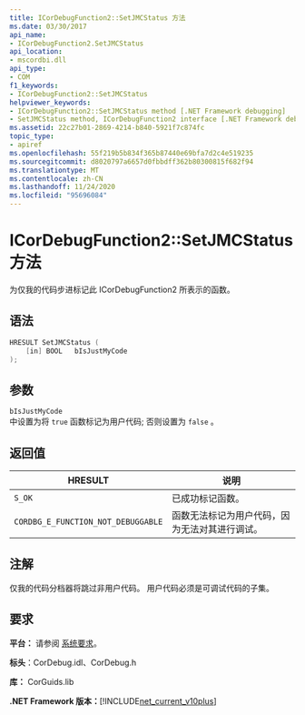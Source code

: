 ```yaml
---
title: ICorDebugFunction2::SetJMCStatus 方法
ms.date: 03/30/2017
api_name:
- ICorDebugFunction2.SetJMCStatus
api_location:
- mscordbi.dll
api_type:
- COM
f1_keywords:
- ICorDebugFunction2::SetJMCStatus
helpviewer_keywords:
- ICorDebugFunction2::SetJMCStatus method [.NET Framework debugging]
- SetJMCStatus method, ICorDebugFunction2 interface [.NET Framework debugging]
ms.assetid: 22c27b01-2869-4214-b840-5921f7c874fc
topic_type:
- apiref
ms.openlocfilehash: 55f219b5b834f365b87440e69bfa7d2c4e519235
ms.sourcegitcommit: d8020797a6657d0fbbdff362b80300815f682f94
ms.translationtype: MT
ms.contentlocale: zh-CN
ms.lasthandoff: 11/24/2020
ms.locfileid: "95696084"
---
```

# <a name="icordebugfunction2setjmcstatus-method"></a>ICorDebugFunction2::SetJMCStatus 方法

为仅我的代码步进标记此 ICorDebugFunction2 所表示的函数。  
  
## <a name="syntax"></a>语法  
  
```cpp  
HRESULT SetJMCStatus (  
    [in] BOOL   bIsJustMyCode  
);  
```  
  
## <a name="parameters"></a>参数  

 `bIsJustMyCode`  
 中设置为将 `true` 函数标记为用户代码; 否则设置为 `false` 。  
  
## <a name="return-values"></a>返回值  
  
|HRESULT|说明|  
|-------------|-----------------|  
|`S_OK`|已成功标记函数。|  
|`CORDBG_E_FUNCTION_NOT_DEBUGGABLE`|函数无法标记为用户代码，因为无法对其进行调试。|  
  
## <a name="remarks"></a>注解  

 仅我的代码分档器将跳过非用户代码。 用户代码必须是可调试代码的子集。  
  
## <a name="requirements"></a>要求  

 **平台：** 请参阅 [系统要求](../../get-started/system-requirements.md)。  
  
 **标头**：CorDebug.idl、CorDebug.h  
  
 **库：** CorGuids.lib  
  
 **.NET Framework 版本：**[!INCLUDE[net_current_v10plus](../../../../includes/net-current-v10plus-md.md)]
